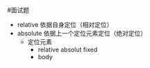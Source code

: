 #面试题 


- relative 依据自身定位（相对定位）
- absolute 依据上一个定位元素定位（绝对定位）
	- 定位元素
		- relative absolut fixed 
		- body